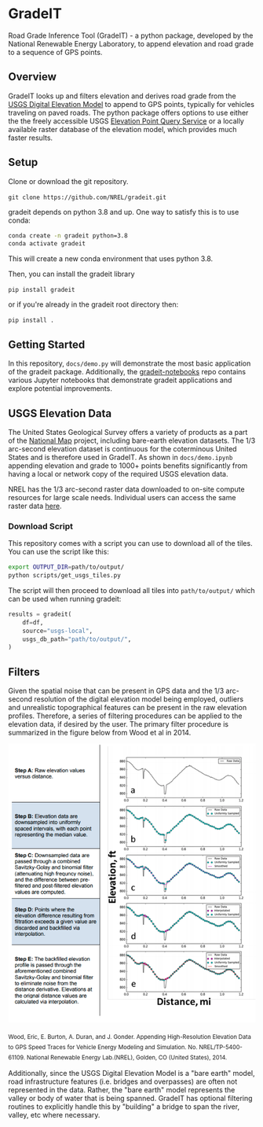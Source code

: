 # GradeIT

Road Grade Inference Tool (GradeIT) - a python package, developed by the National Renewable Energy Laboratory,
to append elevation and road grade to a sequence of GPS points.

## Overview

GradeIT looks up and filters elevation and derives road grade from the
[USGS Digital Elevation Model](https://www.usgs.gov/core-science-systems/ngp/3dep) to append to GPS points, typically
for vehicles traveling on paved roads. The python package offers options to use either the the freely accessible USGS
[Elevation Point Query Service](https://nationalmap.gov/epqs/) or a locally available raster database of the elevation
model, which provides much faster results.

## Setup

Clone or download the git repository.

```git clone https://github.com/NREL/gradeit.git```

gradeit depends on python 3.8 and up. One way to satisfy this is to use conda:

```bash
conda create -n gradeit python=3.8
conda activate gradeit
```

This will create a new conda environment that uses python 3.8.

Then, you can install the gradeit library

```pip install gradeit```

or if you're already in the gradeit root directory then:

```pip install .```

## Getting Started

In this repository, `docs/demo.py` will demonstrate the most basic application of the gradeit package. Additionally, the [gradeit-notebooks](https://github.com/NREL/gradeit-notebooks) repo contains various Jupyter notebooks that demonstrate gradeit applications and explore potential improvements.

## USGS Elevation Data

The United States Geological Survey offers a variety of products as a part of the [National Map](https://www.usgs.gov/core-science-systems/national-geospatial-program/national-map) project, including bare-earth elevation datasets. The 1/3 arc-second elevation dataset is continuous for the coterminous United States and is therefore used in GradeIT. As shown in ```docs/demo.ipynb``` appending elevation and grade to 1000+ points benefits significantly from having a local or network copy of the required USGS elevation data.

NREL has the 1/3 arc-second raster data downloaded to on-site compute resources for large scale needs. Individual users can access the same raster data [here](https://prd-tnm.s3.amazonaws.com/index.html?prefix=StagedProducts/Elevation/13/TIFF/current/).

### Download Script

This repository comes with a script you can use to download all of the tiles. You can use the script like this:

```bash
export OUTPUT_DIR=path/to/output/
python scripts/get_usgs_tiles.py
```

The script will then proceed to download all tiles into `path/to/output/` which can be used when running gradeit:

```python
results = gradeit(
    df=df,
    source="usgs-local",
    usgs_db_path="path/to/output/",
)
```

## Filters

Given the spatial noise that can be present in GPS data and the 1/3 arc-second resolution of the digital elevation
model being employed, outliers and unrealistic topographical features can be present in the raw elevation profiles.
Therefore, a series of filtering procedures can be applied to the elevation data, if desired by the user. The primary
filter procedure is summarized in the figure below from Wood et al in 2014.

<img src="docs/imgs/grade_filters.png">

<sub>Wood, Eric, E. Burton, A. Duran, and J. Gonder. Appending High-Resolution Elevation Data to GPS Speed Traces for
Vehicle Energy Modeling and Simulation. No. NREL/TP-5400-61109. National Renewable Energy Lab.(NREL), Golden, CO
(United States), 2014.<sub>

Additionally, since the USGS Digital Elevation Model is a "bare earth" model, road infrastructure features (i.e.
bridges and overpasses) are often not represented in the data. Rather, the "bare earth" model represents the valley or
body of water that is being spanned. GradeIT has optional filtering routines to explicitly handle this by
"building" a bridge to span the river, valley, etc where necessary.
